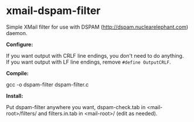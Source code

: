 # xmail-dspam-filter

Simple XMail filter for use with DSPAM (http://dspam.nuclearelephant.com) daemon.

**Configure:**

If you want output with CRLF line endings, you don't need to do anything.  
If you want output with LF line endings, remove `#define OutputCRLF`.

**Compile:**

gcc -o dspam-filter dspam-filter.c

**Install:**

Put dspam-filter anywhere you want, dspam-check.tab in \<mail-root\>/filters/ and
filters.in.tab in \<mail-root\>/ (edit as needed).
